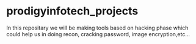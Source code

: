 # prodigyinfotech_projects
In this repositary we will be making tools based on hacking phase which could help us in doing recon, cracking password, image encryption,etc...
